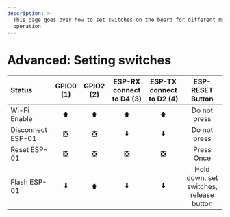 ```yaml
---
description: >-
  This page goes over how to set switches on the board for different modes of
  operation
---
```


# Advanced: Setting switches



| Status | GPIO0 \(1\) | GPIO2 \(2\) | ESP-RX connect to D4 \(3\) | ESP-TX connect to D2 \(4\) | ESP-RESET Button |
| :--- | :---: | :---: | :---: | :---: | :---: |
| Wi-Fi Enable | ⬆️ | ⬆️ | ⬆️ | ⬆️ | Do not press |
| Disconnect ESP-01 | ❎ | ❎ | ⬇️ | ⬇️ | Do not press |
| Reset ESP-01 | ❎ | ❎ | ❎ | ❎ | Press Once |
| Flash ESP-01 | ⬇️ | ⬆️ | ⬇️ | ⬇️ | Hold down, set switches, release button |

### 

